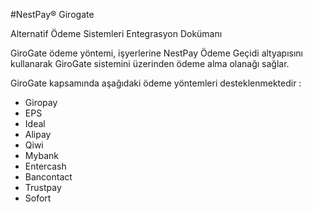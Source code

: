 #NestPay® Girogate

Alternatif Ödeme Sistemleri Entegrasyon Dokümanı

GiroGate ödeme yöntemi, işyerlerine NestPay Ödeme Geçidi altyapısını kullanarak GiroGate sistemini üzerinden ödeme alma olanağı sağlar.

GiroGate kapsamında aşağıdaki ödeme yöntemleri desteklenmektedir :
  * Giropay   
  * EPS
  * Ideal
  * Alipay
  * Qiwi
  * Mybank
  * Entercash   
  * Bancontact   
  * Trustpay
  * Sofort

